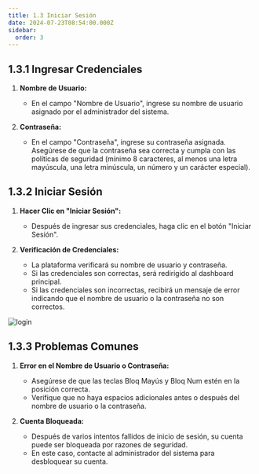 ```yaml
---
title: 1.3 Iniciar Sesión
date: 2024-07-23T08:54:00.000Z
sidebar:
  order: 3
---
```

## 1.3.1 Ingresar Credenciales

1. **Nombre de Usuario:**

   * En el campo "Nombre de Usuario", ingrese su nombre de usuario asignado por el administrador del sistema.
2. **Contraseña:**

   * En el campo "Contraseña", ingrese su contraseña asignada. Asegúrese de que la contraseña sea correcta y cumpla con las políticas de seguridad (mínimo 8 caracteres, al menos una letra mayúscula, una letra minúscula, un número y un carácter especial).

## 1.3.2 Iniciar Sesión

1. **Hacer Clic en "Iniciar Sesión":**

   * Después de ingresar sus credenciales, haga clic en el botón "Iniciar Sesión".
2. **Verificación de Credenciales:**

   * La plataforma verificará su nombre de usuario y contraseña.
   * Si las credenciales son correctas, será redirigido al dashboard principal.
   * Si las credenciales son incorrectas, recibirá un mensaje de error indicando que el nombre de usuario o la contraseña no son correctos.

![login](/images/uploads/inicio_de_sesion.gif "Inicio de sesión")

## 1.3.3 Problemas Comunes

1. **Error en el Nombre de Usuario o Contraseña:**

   * Asegúrese de que las teclas Bloq Mayús y Bloq Num estén en la posición correcta.
   * Verifique que no haya espacios adicionales antes o después del nombre de usuario o la contraseña.
2. **Cuenta Bloqueada:**

   * Después de varios intentos fallidos de inicio de sesión, su cuenta puede ser bloqueada por razones de seguridad.
   * En este caso, contacte al administrador del sistema para desbloquear su cuenta.
